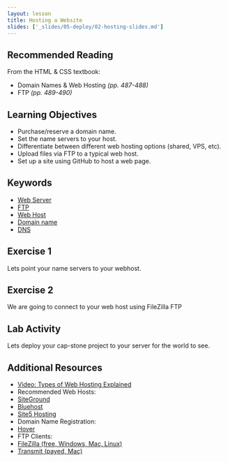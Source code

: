 ```yaml
---
layout: lesson
title: Hosting a Website
slides: ['_slides/05-deploy/02-hosting-slides.md']
---
```

## Recommended Reading

From the HTML & CSS textbook:

- Domain Names & Web Hosting *(pp. 487-488)*
- FTP *(pp. 489-490)*

## Learning Objectives

- Purchase/reserve a domain name.
- Set the name servers to your host.
- Differentiate between different web hosting options (shared, VPS, etc).
- Upload files via FTP to a typical web host.
- Set up a site using GitHub to host a web page.


## Keywords

- [Web Server](https://developer.mozilla.org/en-US/Learn/What_is_a_web_server)
- [FTP](https://developer.mozilla.org/en-US/Learn/Upload_files_to_a_web_server)
- [Web Host](http://en.wikipedia.org/wiki/Web_hosting_service)
- [Domain name](https://developer.mozilla.org/en-US/docs/Glossary/Domain_name)
- [DNS](http://searchnetworking.techtarget.com/definition/domain-name-system)


## Exercise 1

Lets point your name servers to your webhost.

## Exercise 2

We are going to connect to your web host using FileZilla FTP

## Lab Activity

Lets deploy your cap-stone project to your server for the world to see.

## Additional Resources

- [Video: Types of Web Hosting Explained](https://www.youtube.com/watch?v=n7rzi2hGAzA)
- Recommended Web Hosts:
- [SiteGround](https://www.siteground.com/)
- [Bluehost](http://www.bluehost.com)
- [Site5 Hosting](http://www.site5.com)
- Domain Name Registration:
- [Hover](https://www.hover.com/)
- FTP Clients:
- [FileZilla (free, Windows, Mac, Linux)](https://filezilla-project.org/download.php?show_all=1)
- [Transmit (payed, Mac)](https://panic.com/transmit/)